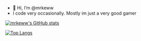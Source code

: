 - 👋 Hi, I’m @mrkeww
- I code very occasionally. Mostly im just a very good gamer

[![mrkeww's GitHub stats](https://github-readme-stats-ftpr.vercel.app/api?username=mrkeww&theme=midnight-purple&show_icons=true)](https://github.com/mrkeww/github-readme-stats)

[![Top Langs](https://github-readme-stats-ftpr.vercel.app/api/top-langs/?username=mrkeww&layout=compact&theme=midnight-purple)](https://github.com/mrkeww/github-readme-stats)

